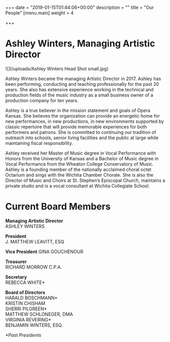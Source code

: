 +++
date = "2019-01-15T01:44:06+00:00"
description = ""
title = "Our People"
[menu.main]
weight = 4

+++
# Ashley Winters, Managing Artistic Director

![](/uploads/Ashley Winters Head Shot small.jpg)

Ashley Winters became the managing Artistic Director in 2017. Ashley has been performing, conducting and teaching professionally for the past 20 years. She also has extensive experience working in the technical and production fields of the music industry as a small business owner of a production company for ten years.

Ashley is a true believer in the mission statement and goals of Opera Kansas. She believes the organization can provide an energetic home for new performances, in new productions, in new environments supported by classic repertoire that will provide memorable experiences for both performers and patrons. She is committed to continuing our tradition of outreach into schools, senior living facilities and the public at large while maintaining fiscal responsibility.

Ashley received her Master of Music degree in Vocal Performance with Honors from the University of Kansas and a Bachelor of Music degree in Vocal Performance from the Wheaton College Conservatory of Music. Ashley is a founding member of the nationally acclaimed choral octet Octarium and sings with the Wichita Chamber Chorale. She is also the Director of Music and Choirs at St. Stephen’s Episcopal Church, maintains a private studio and is a vocal consultant at Wichita Collegiate School.

# Current Board Members

**Managing Artistic Director**  
ASHLEY WINTERS

**President**  
J. MATTHEW LEAVITT, ESQ

**Vice President** GINA GOUCHENOUR

**Treasurer**  
RICHARD MORROW C.P.A.

**Secretary**  
REBECCA WHITE*

**Board of Directors**  
HARALD BOSCHMANN*  
KRISTIN CHISHAM  
SHERRI PILGREEN*  
MATTHEW SCHLONEGER, DMA  
VIRGINIA REVERING*  
BENJAMIN WINTERS, ESQ.

_*Past Presidents_